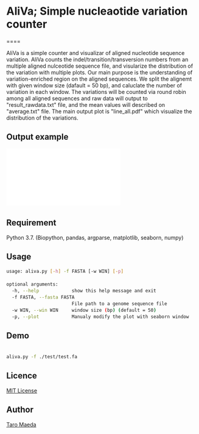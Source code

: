
# AliVa; Simple nucleaotide variation counter
====

AliVa is a simple counter and visualizar of aligned nucleotide sequence variation. AliVa counts the  indel/transition/transversion numbers from an multiple aligned nulceotide sequence file, and visularize the distribution of the variation with multiple plots. Our main purpose is the understanding of variation-enriched region on the aligned sequences. We split the alignemt with given window size (dafault = 50 bp), and caluclate the number of variation in each window. The variations will be counted via round robin among all aligned sequences and raw data will output to "result_rawdata.txt" file, and the mean values will described on "average.txt" file. The main output plot is "line_all.pdf" which visualize the distribution of the variations. 

## Output example

![line_all.pdf](test/line_all.pdf)


## Requirement

Python 3.7. (Biopython, pandas, argparse, matplotlib, seaborn, numpy)

## Usage
```sh
usage: aliva.py [-h] -f FASTA [-w WIN] [-p]

optional arguments:
  -h, --help            show this help message and exit
  -f FASTA, --fasta FASTA
                        File path to a genome sequence file
  -w WIN, --win WIN     window size (bp) (default = 50)
  -p, --plot            Manualy modify the plot with seaborn window


```

## Demo
```sh

aliva.py -f ./test/test.fa 

```


## Licence
[MIT License](http://opensource.org/licenses/mit-license.php)

## Author
[Taro Maeda](https://github.com/maedat)
